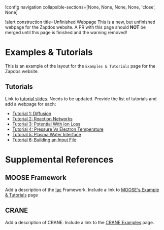 !config navigation collapsible-sections=[None, None, None, None, 'close', None]

!alert construction title=Unfinished Webpage
This is a new, but unfinished webpage for the Zapdos website. A PR with this page should $\textbf{NOT}$ be merged until this page is finished and the warning removed!

# Examples & Tutorials

This is an example of the layout for the `Examples & Tutorials` page for the Zapdos website.

## Tutorials

Link to [tutorial slides](tutorial/index.md). Needs to be updated.
Provide the list of tutorials and add a webpage for each:

- [Tutorial 1: Diffusion](getting_started/tutorial01-Diffusion/index.md)
- [Tutorial 2: Reaction Networks](getting_started/tutorial02-ReactionNetwork/index.md)
- [Tutorial 3: Potential With Ion Loss](getting_started/tutorial03-PotentialWithIonLoss/index.md)
- [Tutorial 4: Pressure Vs Electron Temperature](getting_started/tutorial04-PressureVsTe/index.md)
- [Tutorial 5: Plasma Water Interface](getting_started/tutorial05-PlasmaWaterInterface/index.md)
- [Tutorial 6: Building an Input File](getting_started/tutorial06-Building-InputFile/index.md)

# Supplemental References

## MOOSE Framework

Add a description of the [!ac](MOOSE) Framework. Include a link to [MOOSE's Example & Tutorials](https://mooseframework.inl.gov/getting_started/examples_and_tutorials/index.html) page

## CRANE

Add a description of CRANE. Include a link to the [CRANE Examples](examples/crane_examples.md) page.
